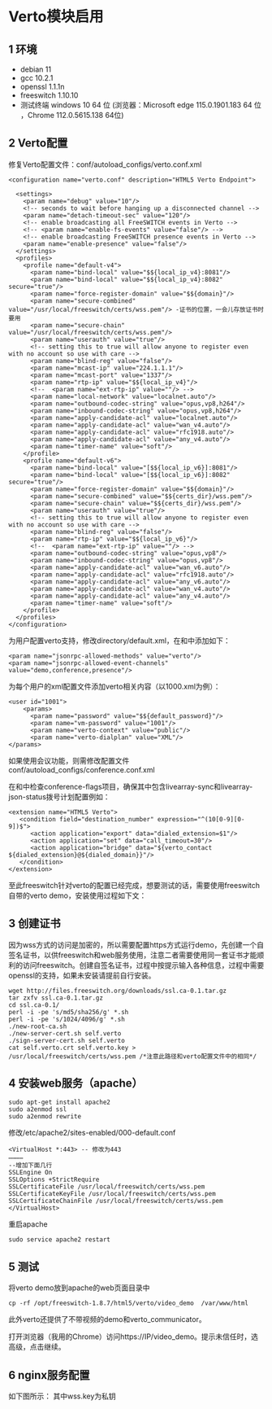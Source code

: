 # Verto模块启用
## 1 环境
- debian 11
- gcc 10.2.1
- openssl 1.1.1n 
- freeswitch 1.10.10
- 测试终端 windows 10 64 位 (浏览器：Microsoft edge 115.0.1901.183 64 位 ，Chrome 112.0.5615.138 64位)
## 2 Verto配置
修复Verto配置文件：conf/autoload_configs/verto.conf.xml
```
<configuration name="verto.conf" description="HTML5 Verto Endpoint">
  
  <settings>
    <param name="debug" value="10"/>
    <!-- seconds to wait before hanging up a disconnected channel -->
    <param name="detach-timeout-sec" value="120"/>
    <!-- enable broadcasting all FreeSWITCH events in Verto -->
    <!-- <param name="enable-fs-events" value="false"/> -->
    <!-- enable broadcasting FreeSWITCH presence events in Verto -->
    <param name="enable-presence" value="false"/>
  </settings>
  <profiles>
    <profile name="default-v4">
      <param name="bind-local" value="$${local_ip_v4}:8081"/>
      <param name="bind-local" value="$${local_ip_v4}:8082" secure="true"/>
      <param name="force-register-domain" value="$${domain}"/>
      <param name="secure-combined" value="/usr/local/freeswitch/certs/wss.pem"/> -证书的位置，一会儿存放证书时要用
      <param name="secure-chain" value="/usr/local/freeswitch/certs/wss.pem"/>
      <param name="userauth" value="true"/>
      <!-- setting this to true will allow anyone to register even with no account so use with care -->
      <param name="blind-reg" value="false"/>
      <param name="mcast-ip" value="224.1.1.1"/>
      <param name="mcast-port" value="1337"/>
      <param name="rtp-ip" value="$${local_ip_v4}"/>
      <!--  <param name="ext-rtp-ip" value=""/> -->
      <param name="local-network" value="localnet.auto"/>
      <param name="outbound-codec-string" value="opus,vp8,h264"/>
      <param name="inbound-codec-string" value="opus,vp8,h264"/>
      <param name="apply-candidate-acl" value="localnet.auto"/>
      <param name="apply-candidate-acl" value="wan_v4.auto"/>
      <param name="apply-candidate-acl" value="rfc1918.auto"/>
      <param name="apply-candidate-acl" value="any_v4.auto"/>
      <param name="timer-name" value="soft"/>
    </profile>
    <profile name="default-v6">
      <param name="bind-local" value="[$${local_ip_v6}]:8081"/>
      <param name="bind-local" value="[$${local_ip_v6}]:8082" secure="true"/>
      <param name="force-register-domain" value="$${domain}"/>
      <param name="secure-combined" value="$${certs_dir}/wss.pem"/>
      <param name="secure-chain" value="$${certs_dir}/wss.pem"/>
      <param name="userauth" value="true"/>
      <!-- setting this to true will allow anyone to register even with no account so use with care -->
      <param name="blind-reg" value="false"/>
      <param name="rtp-ip" value="$${local_ip_v6}"/>
      <!--  <param name="ext-rtp-ip" value=""/> -->
      <param name="outbound-codec-string" value="opus,vp8"/>
      <param name="inbound-codec-string" value="opus,vp8"/>
      <param name="apply-candidate-acl" value="wan_v6.auto"/>
      <param name="apply-candidate-acl" value="rfc1918.auto"/>
      <param name="apply-candidate-acl" value="any_v6.auto"/>
      <param name="apply-candidate-acl" value="wan_v4.auto"/>
      <param name="apply-candidate-acl" value="any_v4.auto"/>
      <param name="timer-name" value="soft"/>
    </profile>
  </profiles>
</configuration>
```
为用户配置verto支持，修改directory/default.xml，在<params>和</params>中添加如下：
```
<param name="jsonrpc-allowed-methods" value="verto"/>
<param name="jsonrpc-allowed-event-channels" value="demo,conference,presence"/>
```
为每个用户的xml配置文件添加verto相关内容（以1000.xml为例）：
```
<user id="1001">
    <params>
      <param name="password" value="$${default_password}"/>
      <param name="vm-password" value="1001"/>
      <param name="verto-context" value="public"/>
      <param name="verto-dialplan" value="XML"/>
</params>
```
如果使用会议功能，则需修改配置文件conf/autoload_configs/conference.conf.xml

在<profiles>和</profile>中检查conference-flags项目，确保其中包含livearray-sync和livearray-json-status拨号计划配置例如：
```
<extension name="HTML5 Verto">
   <condition field="destination_number" expression="^(10[0-9][0-9])$">
      <action application="export" data="dialed_extension=$1"/>
      <action application="set" data="call_timeout=30"/>
      <action application="bridge" data="${verto_contact ${dialed_extension}@${dialed_domain}}"/>
   </condition>
</extension>
```
至此freeswitch针对verto的配置已经完成，想要测试的话，需要使用freeswitch自带的verto demo，安装使用过程如下文：
## 3 创建证书
因为wss方式的访问是加密的，所以需要配置https方式运行demo，先创建一个自签名证书，以供freeswitch和web服务使用，注意二者需要使用同一套证书才能顺利的访问freeswitch。创建自签名证书，过程中按提示输入各种信息，过程中需要openssl的支持，如果未安装请提前自行安装。
```
wget http://files.freeswitch.org/downloads/ssl.ca-0.1.tar.gz
tar zxfv ssl.ca-0.1.tar.gz
cd ssl.ca-0.1/
perl -i -pe 's/md5/sha256/g' *.sh
perl -i -pe 's/1024/4096/g' *.sh
./new-root-ca.sh
./new-server-cert.sh self.verto
./sign-server-cert.sh self.verto
cat self.verto.crt self.verto.key > /usr/local/freeswitch/certs/wss.pem /*注意此路径和verto配置文件中的相同*/
```
## 4 安装web服务（apache）
```
sudo apt-get install apache2
sudo a2enmod ssl
sudo a2enmod rewrite
```
修改/etc/apache2/sites-enabled/000-default.conf
```
<VirtualHost *:443> -- 修改为443
…………
--增加下面几行
SSLEngine On
SSLOptions +StrictRequire
SSLCertificateFile /usr/local/freeswitch/certs/wss.pem
SSLCertificateKeyFile /usr/local/freeswitch/certs/wss.pem
SSLCertificateChainFile /usr/local/freeswitch/certs/wss.pem
</VirtualHost>
```
重启apache
```
sudo service apache2 restart
```
## 5 测试
将verto demo放到apache的web页面目录中
```
cp -rf /opt/freeswitch-1.8.7/html5/verto/video_demo  /var/www/html
```
此外verto还提供了不带视频的demo和verto_communicator。

打开浏览器（我用的Chrome）访问https://IP/video_demo。提示未信任时，选高级，点击继续。

## 6 nginx服务配置
如下图所示：
其中wss.key为私钥

